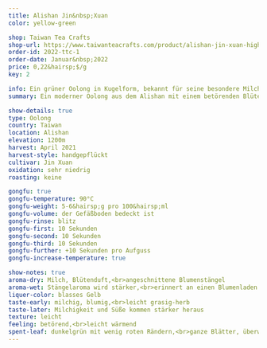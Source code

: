 ```yaml
---
title: Alishan Jin&nbsp;Xuan
color: yellow-green

shop: Taiwan Tea Crafts
shop-url: https://www.taiwanteacrafts.com/product/alishan-jin-xuan-high-mountain-oolong-tea
order-id: 2022-ttc-1
order-date: Januar&nbsp;2022
price: 0,22&hairsp;$/g
key: 2

info: Ein grüner Oolong in Kugelform, bekannt für seine besondere Milchigkeit.
summary: Ein moderner Oolong aus dem Alishan mit einem betörenden Blütenduft und der für die Strauchsorte typischen starken Milchigkeit. Aufgrund der geringen Oxidation ist er etwas temperaturanfällig und wird leicht grasig herb.

show-details: true
type: Oolong
country: Taiwan
location: Alishan
elevation: 1200m
harvest: April 2021
harvest-style: handgepflückt
cultivar: Jin Xuan
oxidation: sehr niedrig
roasting: keine

gongfu: true
gongfu-temperature: 90°C
gongfu-weight: 5-6&hairsp;g pro 100&hairsp;ml
gongfu-volume: der Gefäßboden bedeckt ist
gongfu-rinse: blitz
gongfu-first: 10 Sekunden
gongfu-second: 10 Sekunden
gongfu-third: 10 Sekunden
gongfu-further: +10 Sekunden pro Aufguss
gongfu-increase-temperature: true

show-notes: true
aroma-dry: Milch, Blütenduft,<br>angeschnittene Blumenstängel
aroma-wet: Stängelaroma wird stärker,<br>erinnert an einen Blumenladen
liquer-color: blasses Gelb
taste-early: milchig, blumig,<br>leicht grasig-herb
taste-later: Milchigkeit und Süße kommen stärker heraus
texture: leicht
feeling: betörend,<br>leicht wärmend
spent-leaf: dunkelgrün mit wenig roten Rändern,<br>ganze Blätter, überwiegend noch mit Stiel
---
```

